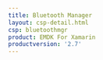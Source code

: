 ```yaml
---
title: Bluetooth Manager
layout: csp-detail.html
csp: bluetoothmgr
product: EMDK For Xamarin
productversion: '2.7'
---
```





